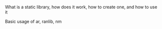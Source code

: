 What is a static library, how does it work, how to create one, and how to use it

Basic usage of ar, ranlib, nm

